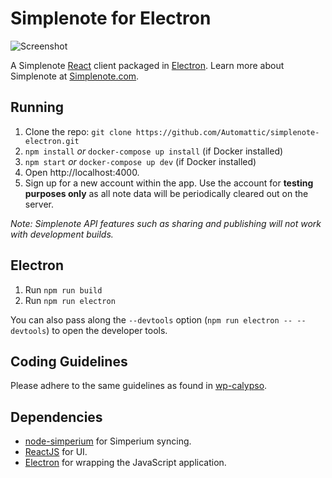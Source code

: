 # Simplenote for Electron

![Screenshot](https://en-blog.files.wordpress.com/2018/09/screenshot-1.png)

A Simplenote [React](https://facebook.github.io/react/) client packaged in [Electron](http://electron.atom.io). Learn more about Simplenote at [Simplenote.com](https://simplenote.com).

## Running

1. Clone the repo: `git clone https://github.com/Automattic/simplenote-electron.git`
2. `npm install` _or_ `docker-compose up install` (if Docker installed)
3. `npm start` _or_ `docker-compose up dev` (if Docker installed)
4. Open http://localhost:4000.
5. Sign up for a new account within the app. Use the account for **testing purposes only** as all note data will be periodically cleared out on the server.

_Note: Simplenote API features such as sharing and publishing will not work with development builds._

## Electron

1. Run `npm run build`
2. Run `npm run electron`

You can also pass along the `--devtools` option (`npm run electron -- --devtools`) to open the developer tools.

## Coding Guidelines

Please adhere to the same guidelines as found in [wp-calypso](https://github.com/Automattic/wp-calypso/blob/master/docs/coding-guidelines.md).

## Dependencies

- [node-simperium](https://github.com/automattic/node-simperium) for Simperium syncing.
- [ReactJS](https://facebook.github.io/react/) for UI.
- [Electron](http://electron.atom.io) for wrapping the JavaScript application.
